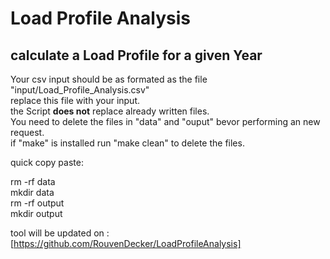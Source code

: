 # Load Profile Analysis

## calculate a Load Profile for a given Year

Your csv input should be as formated as the file "input/Load_Profile_Analysis.csv"  
replace this file with your input.  
the Script **does not** replace already written files.  
You need to delete the files in "data" and "ouput" bevor performing an new request.  
if "make" is installed run "make clean" to delete the files. 

quick copy paste:  

rm -rf data  
mkdir data  
rm -rf output  
mkdir output  

tool will be updated on :  
[https://github.com/RouvenDecker/LoadProfileAnalysis]  
